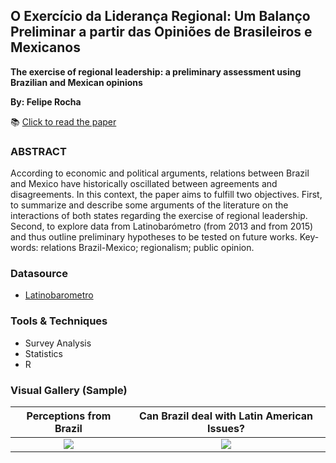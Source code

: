 ## O Exercício da Liderança Regional: Um Balanço Preliminar a partir das Opiniões de Brasileiros e Mexicanos 
**The exercise of regional leadership: a preliminary assessment using Brazilian and Mexican opinions**

**By: Felipe Rocha**

📚 [Click to read the paper](https://doi.org/10.22456/2178-8839.83922)

### ABSTRACT
According to economic and political arguments, relations between Brazil and Mexico have historically
oscillated between agreements and disagreements. In this context, the paper aims to fulfill two objectives.
First, to summarize and describe some arguments of the literature on the interactions of both states regarding
the exercise of regional leadership. Second, to explore data from Latinobarómetro (from 2013 and from 2015)
and thus outline preliminary hypotheses to be tested on future works.
Key-words: relations Brazil-Mexico; regionalism; public opinion.

### Datasource
- [Latinobarometro](http://www.latinobarometro.org/latOnline.jsp)

### Tools & Techniques
- Survey Analysis
- Statistics
- R

### Visual Gallery (Sample)

Perceptions from Brazil             |  Can Brazil deal with Latin American Issues?
:-------------------------:|:-------------------------:
![](https://user-images.githubusercontent.com/34004529/112667310-e0c2a780-8e3b-11eb-9076-734b2ecb025b.png)  |  ![](https://user-images.githubusercontent.com/34004529/112667424-fa63ef00-8e3b-11eb-9393-1b8884b7d7da.png)


